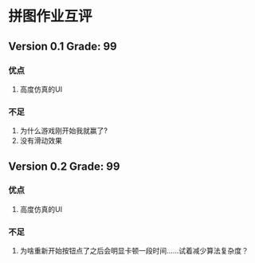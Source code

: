# 拼图作业互评

## Version 0.1 Grade: 99

### 优点

1. 高度仿真的UI

### 不足

1. 为什么游戏刚开始我就赢了?
1. 没有滑动效果

## Version 0.2 Grade: 99

### 优点

1. 高度仿真的UI

### 不足

1. 为啥重新开始按钮点了之后会明显卡顿一段时间……试着减少算法复杂度？